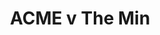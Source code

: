 ---
year: "2001"
serialNumber: "0259" 
game: "ACME"
title: "ACME v The Min"
gameLocation: ""
gameDate: ""
result: ""
resultType: ""
type: "game"
---